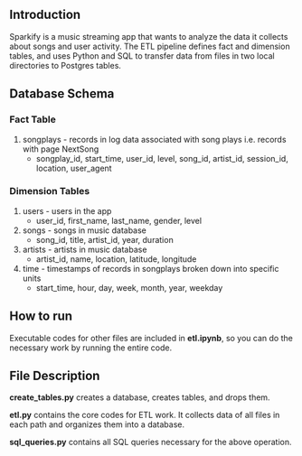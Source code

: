 ## Introduction
Sparkify is a music streaming app that wants to analyze the data it collects about songs and user activity.
The ETL pipeline defines fact and dimension tables, and uses Python and SQL to transfer data from files in two local directories to Postgres tables.

## Database Schema
### Fact Table
1. songplays - records in log data associated with song plays i.e. records with page NextSong
    * songplay_id, start_time, user_id, level, song_id, artist_id, session_id, location, user_agent
    
### Dimension Tables
1. users - users in the app
    * user_id, first_name, last_name, gender, level
2. songs - songs in music database
    * song_id, title, artist_id, year, duration
3. artists - artists in music database
    * artist_id, name, location, latitude, longitude
4. time - timestamps of records in songplays broken down into specific units
    * start_time, hour, day, week, month, year, weekday

## How to run
Executable codes for other files are included in **etl.ipynb**, so you can do the necessary work by running the entire code.

## File Description
**create_tables.py** creates a database, creates tables, and drops them.

**etl.py** contains the core codes for ETL work. It collects data of all files in each path and organizes them into a database.

**sql_queries.py** contains all SQL queries necessary for the above operation.